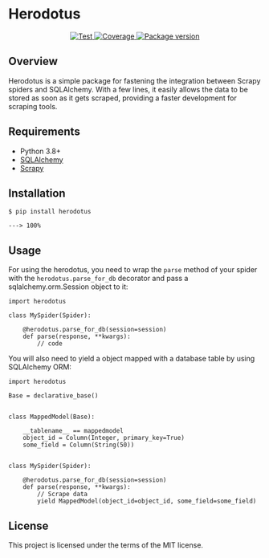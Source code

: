 # Herodotus

<p align="center">
<a href="https://github.com/xlurio/herodotus/actions/workflows/test.yml" target="_blank">
    <img src="https://github.com/xlurio/herodotus/actions/workflows/test.yml/badge.svg?branch=main" alt="Test">
</a>
<a href="https://codecov.io/gh/xlurio/herodotus" target="_blank">
    <img src="https://img.shields.io/codecov/c/github/xlurio/herodotus?color=%2334D058" alt="Coverage">
</a>
<a href="https://pypi.org/project/herodotus" target="_blank">
    <img src="https://img.shields.io/pypi/v/herodotus?color=%2334D058&label=pypi%20package" alt="Package version">
</a>
</p>

## Overview

Herodotus is a simple package for fastening the integration between Scrapy spiders and SQLAlchemy. With a few lines, it easily allows the data to be stored as soon as it gets scraped, providing a faster development for scraping tools.


## Requirements

- Python 3.8+
- [SQLAlchemy](https://github.com/sqlalchemy/sqlalchemy)
- [Scrapy](https://github.com/scrapy/scrapy)


## Installation

```
$ pip install herodotus

---> 100%
```


## Usage

For using the herodotus, you need to wrap the `parse` method of your spider with the `herodotus.parse_for_db` decorator and pass a sqlalchemy.orm.Session object to it:

```
import herodotus

class MySpider(Spider):

    @herodotus.parse_for_db(session=session)
    def parse(response, **kwargs):
        // code
```

You will also need to yield a object mapped with a database table by using SQLAlchemy ORM:

```
import herodotus

Base = declarative_base()


class MappedModel(Base):
    
    __tablename__ == mappedmodel
    object_id = Column(Integer, primary_key=True)
    some_field = Column(String(50))


class MySpider(Spider):

    @herodotus.parse_for_db(session=session)
    def parse(response, **kwargs):
        // Scrape data
        yield MappedModel(object_id=object_id, some_field=some_field)
```


## License

This project is licensed under the terms of the MIT license.
